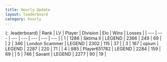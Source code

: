 ```yaml
---
title: Hourly Update
layout: leaderboard
category: hourly
---
```


{: .leaderboard}
| Rank | LV | Player | Division | Elo | Wins | Losses |
| --- | --- | --- | --- | --- | --- | --- |
| <span data-change="0">1</span> | 1286 | <span title="ID: 402846">Sktima II</span> | LEGEND | <span data-change="0">2366</span> | <span data-change="0">249</span> | <span data-change="0">69</span> |
| <span data-change="0">2</span> | 346 | <span title="ID: 725085">London Scammer</span> | LEGEND | <span data-change="0">2302</span> | <span data-change="0">115</span> | <span data-change="0">37</span> |
| <span data-change="0">3</span> | 167 | <span title="ID: 750033">opium</span> | LEGEND | <span data-change="0">2287</span> | <span data-change="0">220</span> | <span data-change="0">71</span> |
| <span data-change="0">4</span> | 985 | <span title="ID: 651782">Player651782</span> | LEGEND | <span data-change="3">2284</span> | <span data-change="1">159</span> | <span data-change="0">69</span> |
| <span data-change="0">5</span> | 746 | <span title="ID: 556277">Savant</span> | LEGEND | <span data-change="0">2277</span> | <span data-change="0">90</span> | <span data-change="0">19</span> |